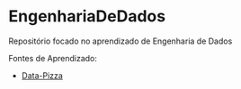 # EngenhariaDeDados
Repositório focado no aprendizado de Engenharia de Dados

Fontes de Aprendizado:
- [Data-Pizza](https://github.com/data-pizza/data_engineer_resources?tab=readme-ov-file)
